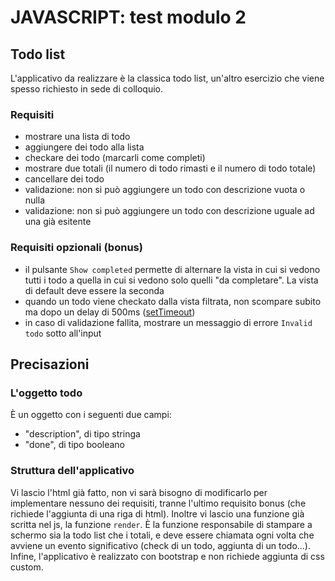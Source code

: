 # JAVASCRIPT: test modulo 2

## Todo list
L'applicativo da realizzare è la classica todo list, un'altro esercizio che viene spesso richiesto in sede di colloquio.

### Requisiti
- mostrare una lista di todo
- aggiungere dei todo alla lista
- checkare dei todo (marcarli come completi)
- mostrare due totali (il numero di todo rimasti e il numero di todo totale)
- cancellare dei todo
- validazione: non si può aggiungere un todo con descrizione vuota o nulla
- validazione: non si può aggiungere un todo con descrizione uguale ad una già esitente

### Requisiti opzionali (bonus)
- il pulsante `Show completed` permette di alternare la vista in cui si vedono tutti i todo a quella in cui si vedono solo quelli "da completare". La vista di default deve essere la seconda
- quando un todo viene checkato dalla vista filtrata, non scompare subito ma dopo un delay di 500ms ([setTimeout](https://developer.mozilla.org/en-US/docs/Web/API/setTimeout))
- in caso di validazione fallita, mostrare un messaggio di errore `Invalid todo` sotto all'input

## Precisazioni

### L'oggetto todo
È un oggetto con i seguenti due campi:
- "description", di tipo stringa
- "done", di tipo booleano

### Struttura dell'applicativo
Vi lascio l'html già fatto, non vi sarà bisogno di modificarlo per implementare nessuno dei requisiti, tranne l'ultimo requisito bonus (che richiede l'aggiunta di una riga di html).
Inoltre vi lascio una funzione già scritta nel js, la funzione `render`. 
È la funzione responsabile di stampare a schermo sia la todo list che i totali, e deve essere chiamata ogni volta che avviene un evento significativo (check di un todo, aggiunta di un todo...).
Infine, l'applicativo è realizzato con bootstrap e non richiede aggiunta di css custom.
